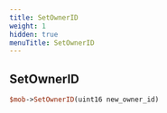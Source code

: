 ```yaml
---
title: SetOwnerID
weight: 1
hidden: true
menuTitle: SetOwnerID
---
```

## SetOwnerID
```perl
$mob->SetOwnerID(uint16 new_owner_id)
```